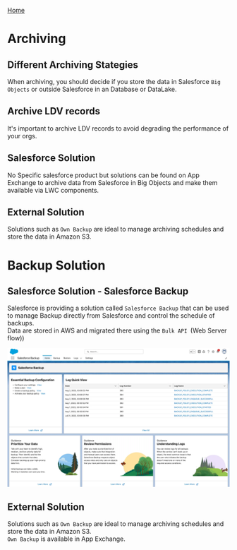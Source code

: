 [Home](../../README.md)
# Archiving

## Different Archiving Stategies

When archiving, you should decide if you store the data in Salesforce `Big Objects` or outside Salesforce in an Database or DataLake.

## Archive LDV records
It's important to archive LDV records to avoid degrading the performance of your orgs.


## Salesforce Solution
No Specific salesforce product but solutions can be found on App Exchange to archive data from Salesforce in Big Objects and make them available via LWC components.

## External Solution
Solutions such as `Own Backup` are ideal to manage archiving schedules and store the data in Amazon S3.


# Backup Solution
## Salesforce Solution - Salesforce Backup
Salesforce is providing a solution called `Salesforce Backup` that can be used to manage Backup directly from Salesforce and control the schedule of backups.\
Data are stored in AWS and migrated there using the `Bulk API `(Web Server flow))

![Salesforce Backup](../../Images/CTA%20-%20Diagrams%20-%20Salesforce%20Backup.png)

## External Solution
Solutions such as `Own Backup` are ideal to manage archiving schedules and store the data in Amazon S3.\
`Own Backup` is available in App Exchange.


